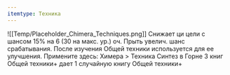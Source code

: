 ```yaml
---
itemtype: Техника
---
```

![[Temp/Placeholder_Chimera_Techniques.png]]
Снижает ци цели с шансом 15% на 6 (30 на макс. ур.) оч. Прыть увелич. шанс срабатывания. После изучения Общей техники используется для ее улучшения. Примените здесь: Химера > Техника Синтез в Горне 3 книг Общей техники+ дает 1 случайную книгу Общей техники+

